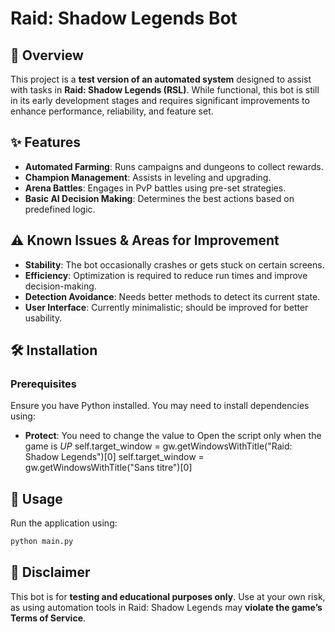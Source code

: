 # Raid: Shadow Legends Bot

## 📌 Overview
This project is a **test version of an automated system** designed to assist with tasks in **Raid: Shadow Legends (RSL)**. While functional, this bot is still in its early development stages and requires significant improvements to enhance performance, reliability, and feature set.

## ✨ Features
- **Automated Farming**: Runs campaigns and dungeons to collect rewards.
- **Champion Management**: Assists in leveling and upgrading.
- **Arena Battles**: Engages in PvP battles using pre-set strategies.
- **Basic AI Decision Making**: Determines the best actions based on predefined logic.

## ⚠️ Known Issues & Areas for Improvement
- **Stability**: The bot occasionally crashes or gets stuck on certain screens.
- **Efficiency**: Optimization is required to reduce run times and improve decision-making.
- **Detection Avoidance**: Needs better methods to detect its current state.
- **User Interface**: Currently minimalistic; should be improved for better usability.

## 🛠️ Installation
### Prerequisites
Ensure you have Python installed. You may need to install dependencies using:
- **Protect**: You need to change the value to Open the script only when the game is *UP*
  self.target_window = gw.getWindowsWithTitle("Raid: Shadow Legends")[0]
  self.target_window = gw.getWindowsWithTitle("Sans titre")[0]

## 🚀 Usage
Run the application using:
```sh
python main.py
```

## 📜 Disclaimer
This bot is for **testing and educational purposes only**. Use at your own risk, as using automation tools in Raid: Shadow Legends may **violate the game’s Terms of Service**.
